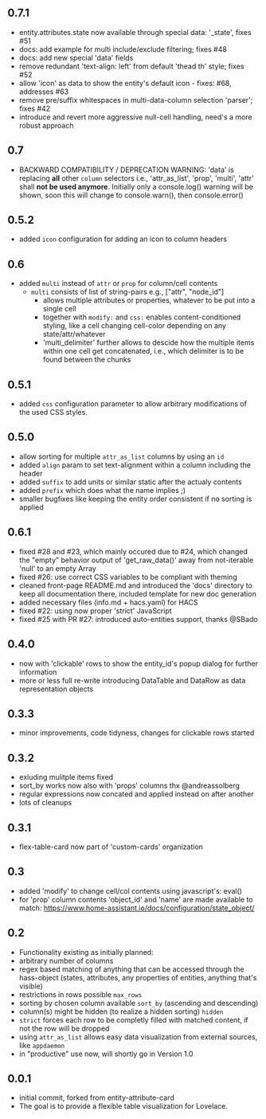 ## 0.7.1 
- entity.attributes.state now available through special data: '_state', fixes #51
- docs: add example for multi include/exclude filtering; fixes #48
- docs: add new special 'data' fields 
- remove redundant 'text-align: left' from default 'thead th' style; fixes #52
- allow 'icon' as data to show the entity's default icon - fixes: #68, addresses #63 
- remove pre/suffix whitespaces in multi-data-column selection 'parser'; fixes #42
- introduce and revert more aggressive null-cell handling, need's a more robust approach

## 0.7
- BACKWARD COMPATIBILITY / DEPRECATION WARNING: 'data' is replacing **all** other `column` selectors
  i.e., 'attr_as_list', 'prop', 'multi', 'attr' shall **not be used anymore**. Initially only a
	console.log() warning will be shown, soon this will change to console.warn(), then console.error()

## 0.5.2
- added `icon` configuration for adding an icon to column headers

## 0.6
- added `multi` instead of `attr` or `prop` for column/cell contents
  - `multi` consists of list of string-pairs e.g., ["attr", "node_id"]
	- allows multiple attributes or properties, whatever to be put into a 
	  single cell 
	- together with `modify:` and `css:` enables content-conditioned 
	  styling, like a cell changing cell-color depending on any state/attr/whatever
	- 'multi_delimiter' further allows to descide how the multiple items within
	  one cell get concatenated, i.e., which delimiter is to be found between the 
		chunks

## 0.5.1
- added `css` configuration parameter to allow arbitrary modifications of the used CSS styles.

## 0.5.0
- allow sorting for multiple `attr_as_list` columns by using an `id`
- added `align` param to set text-alignment within a column including the header
- added `suffix` to add units or similar static after the actualy contents 
- added `prefix` which does what the name implies ;)
- smaller bugfixes like keeping the entity order consistent if no sorting is applied

## 0.6.1
- fixed #28 and #23, which mainly occured due to #24, which changed the "empty"
  behavior output of 'get_raw_data()' away from not-iterable 'null' to an empty Array
- fixed #26: use correct CSS variables to be compliant with theming 
- cleaned front-page README.md and introduced the 'docs' directory to keep all
  documentation there, included template for new doc generation
- added necessary files (info.md + hacs.yaml) for HACS
- fixed #22: using now proper 'strict' JavaScript 
- fixed #25 with PR #27: introduced auto-entities support, thanks @SBado


## 0.4.0
- now with 'clickable' rows to show the entity_id's popup dialog for further information
- more or less full re-write introducing DataTable and DataRow as data representation objects

## 0.3.3
- minor improvements, code tidyness, changes for clickable rows started

## 0.3.2
- exluding mulitple items fixed
- sort_by works now also with 'props' columns thx @andreassolberg
- regular expressions now concated and applied instead on after another
- lots of cleanups

## 0.3.1
- flex-table-card now part of 'custom-cards' organization

## 0.3
- added 'modify' to change cell/col contents using javascript's: eval()
- for 'prop' column contents 'object_id' and 'name' are made available to match: https://www.home-assistant.io/docs/configuration/state_object/

## 0.2
- Functionality existing as initially planned:
- arbitrary number of columns
- regex based matching of anything that can be accessed through the hass-object (states, attributes, any properties of entities, anything that's visible) 
- restrictions in rows possible `max_rows`
- sorting by chosen column available `sort_by` (ascending and descending)
- column(s) might be hidden (to realize a hidden sorting) `hidden`
- `strict` forces each row to be completly filled with matched content, if not the row will be dropped
- using `attr_as_list` allows easy data visualization from external sources, like `appdaemon`
- in "productive" use now, will shortly go in Version 1.0

## 0.0.1
- initial commit, forked from entity-attribute-card
- The goal is to provide a flexible table visualization
  for Lovelace.


